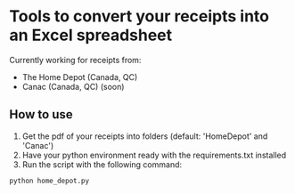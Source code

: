 # Tools to convert your receipts into an Excel spreadsheet
Currently working for receipts from:
- The Home Depot (Canada, QC)
- Canac (Canada, QC) (soon)

## How to use
1. Get the pdf of your receipts into folders (default: 'HomeDepot' and 'Canac')
2. Have your python environment ready with the requirements.txt installed
3. Run the script with the following command:
```bash
python home_depot.py
```
